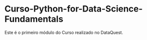 # Curso-Python-for-Data-Science-Fundamentals
Este é o primeiro módulo do Curso realizado no DataQuest.
